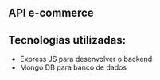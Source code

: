## API e-commerce

<h2>Tecnologias utilizadas:</h2>
<ul>
    <li>Express JS para desenvolver o backend</li>
    <li>Mongo DB para banco de dados</li>
</ul>